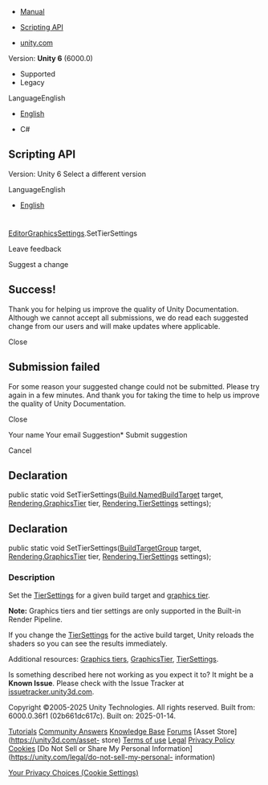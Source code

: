 [ ]()

  * [Manual](../Manual/index.html)
  * [Scripting API](../ScriptReference/index.html)

  * [unity.com](https://unity.com/)

Version: **Unity 6** (6000.0)

  * Supported
  * Legacy

LanguageEnglish

  * [English]()

  * C#

[ ](https://docs.unity3d.com)

## Scripting API

Version: Unity 6 Select a different version

LanguageEnglish

  * [English]()

#
[EditorGraphicsSettings](Rendering.EditorGraphicsSettings.html).SetTierSettings

Leave feedback

Suggest a change

## Success!

Thank you for helping us improve the quality of Unity Documentation. Although
we cannot accept all submissions, we do read each suggested change from our
users and will make updates where applicable.

Close

## Submission failed

For some reason your suggested change could not be submitted. Please <a>try
again</a> in a few minutes. And thank you for taking the time to help us
improve the quality of Unity Documentation.

Close

Your name Your email Suggestion* Submit suggestion

Cancel

[ ]()

## Declaration

public static void
SetTierSettings([Build.NamedBuildTarget](Build.NamedBuildTarget.html) target,
[Rendering.GraphicsTier](Rendering.GraphicsTier.html) tier,
[Rendering.TierSettings](Rendering.TierSettings.html) settings);

## Declaration

public static void SetTierSettings([BuildTargetGroup](BuildTargetGroup.html)
target, [Rendering.GraphicsTier](Rendering.GraphicsTier.html) tier,
[Rendering.TierSettings](Rendering.TierSettings.html) settings);

### Description

Set the [TierSettings](Rendering.TierSettings.html) for a given build target
and [graphics tier](../Manual/graphics-tiers.html).

**Note:** Graphics tiers and tier settings are only supported in the Built-in
Render Pipeline.  
  
If you change the [TierSettings](Rendering.TierSettings.html) for the active
build target, Unity reloads the shaders so you can see the results
immediately.  
  
Additional resources: [Graphics tiers](../Manual/graphics-tiers.html),
[GraphicsTier](Rendering.GraphicsTier.html),
[TierSettings](Rendering.TierSettings.html).

Is something described here not working as you expect it to? It might be a
**Known Issue**. Please check with the Issue Tracker at
[issuetracker.unity3d.com](https://issuetracker.unity3d.com).

Copyright ©2005-2025 Unity Technologies. All rights reserved. Built from:
6000.0.36f1 (02b661dc617c). Built on: 2025-01-14.

[Tutorials](https://unity3d.com/learn) [Community
Answers](https://answers.unity3d.com) [Knowledge
Base](https://support.unity3d.com/hc/en-us)
[Forums](https://forum.unity3d.com) [Asset Store](https://unity3d.com/asset-
store) [Terms of use](https://docs.unity3d.com/Manual/TermsOfUse.html)
[Legal](https://unity.com/legal) [Privacy
Policy](https://unity.com/legal/privacy-policy)
[Cookies](https://unity.com/legal/cookie-policy) [Do Not Sell or Share My
Personal Information](https://unity.com/legal/do-not-sell-my-personal-
information)

[Your Privacy Choices (Cookie Settings)](javascript:void\(0\);)

